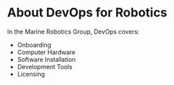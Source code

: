 # About DevOps for Robotics

In the Marine Robotics Group, DevOps covers:
- Onboarding
- Computer Hardware
- Software Installation
- Development Tools
- Licensing



